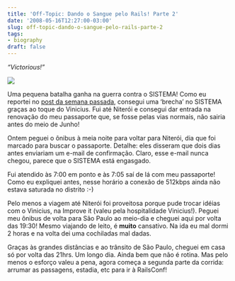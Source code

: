 ```yaml
---
title: 'Off-Topic: Dando o Sangue pelo Rails! Parte 2'
date: '2008-05-16T12:27:00-03:00'
slug: off-topic-dando-o-sangue-pelo-rails-parte-2
tags:
- biography
draft: false
---
```




_“Victorious!”_

 ![](http://s3.amazonaws.com/akitaonrails/assets/2008/5/16/IMG_0264.JPG)

Uma pequena batalha ganha na guerra contra o SISTEMA! Como eu reportei no [post da semana passada](/2008/5/7/off-topic-dando-o-sangue-pelo-rails), consegui uma ‘brecha’ no SISTEMA graças ao toque do Vinicius. Fui até Niterói e consegui dar entrada na renovação do meu passaporte que, se fosse pelas vias normais, não sairia antes do meio de Junho!

Ontem peguei o ônibus à meia noite para voltar para Niterói, dia que foi marcado para buscar o passaporte. Detalhe: eles disseram que dois dias antes enviariam um e-mail de confirmação. Claro, esse e-mail nunca chegou, parece que o SISTEMA está engasgado.

Fui atendido às 7:00 em ponto e às 7:05 saí de lá com meu passaporte! Como eu expliquei antes, nesse horário a conexão de 512kbps ainda não estava saturada no distrito :-)

Pelo menos a viagem até Niterói foi proveitosa porque pude trocar idéias com o Vinicius, na Improve it (valeu pela hospitalidade Vinicius!). Peguei meu ônibus de volta para São Paulo ao meio-dia e cheguei aqui por volta das 19:30! Mesmo viajando de leito, é **muito** cansativo. Na ida eu mal dormi 2 horas e na volta dei uma cochiladas mal dadas.

Graças às grandes distâncias e ao trânsito de São Paulo, cheguei em casa só por volta das 21hrs. Um longo dia. Ainda bem que não é rotina. Mas pelo menos o esforço valeu a pena, agora começa a segunda parte da corrida: arrumar as passagens, estadia, etc para ir à RailsConf!

